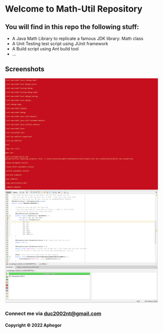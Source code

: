 # Welcome to Math-Util Repository
## You will find in this repo the following stuff:
* A Java Math Library to replicate a famous JDK library: Math class
* A Unit Testing test script using JUnit framework
* A Build script using Ant build tool
* ...

## Screenshots
![](https://github.com/Aphegor0112/math-util-ant-se1615/blob/main/screenshot/build-progress-with-ant.png)
![](https://github.com/Aphegor0112/math-util-ant-se1615/blob/main/screenshot/source-code-with-junit.png)

### Connect me via duc2002nt@gmail.com
#### Copyright &#169; 2022 Aphegor